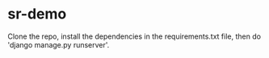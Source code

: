 # sr-demo
Clone the repo, install the dependencies in the requirements.txt file, then do 'django manage.py runserver'.
